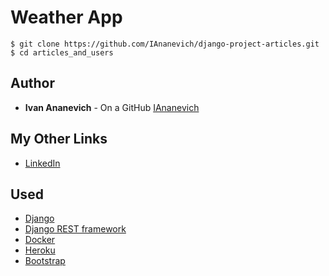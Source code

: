 # Weather App

```
$ git clone https://github.com/IAnanevich/django-project-articles.git
$ cd articles_and_users
```

## Author 

- **Ivan Ananevich** - On a GitHub [IAnanevich]

## My Other Links

- [LinkedIn]

## Used 

- [Django]
- [Django REST framework]
- [Docker]
- [Heroku]
- [Bootstrap]

[IAnanevich]:https://github.com/IAnanevich
[LinkedIn]:https://www.linkedin.com/in/iananevich/
[Django]:https://www.djangoproject.com/
[Bootstrap]:https://getbootstrap.com/
[Docker]:https://www.docker.com/
[Django REST framework]:https://www.django-rest-framework.org/
[Heroku]: https://www.heroku.com/

